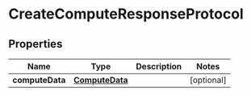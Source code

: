 

# CreateComputeResponseProtocol

## Properties

Name | Type | Description | Notes
------------ | ------------- | ------------- | -------------
**computeData** | [**ComputeData**](ComputeData.md) |  |  [optional]




